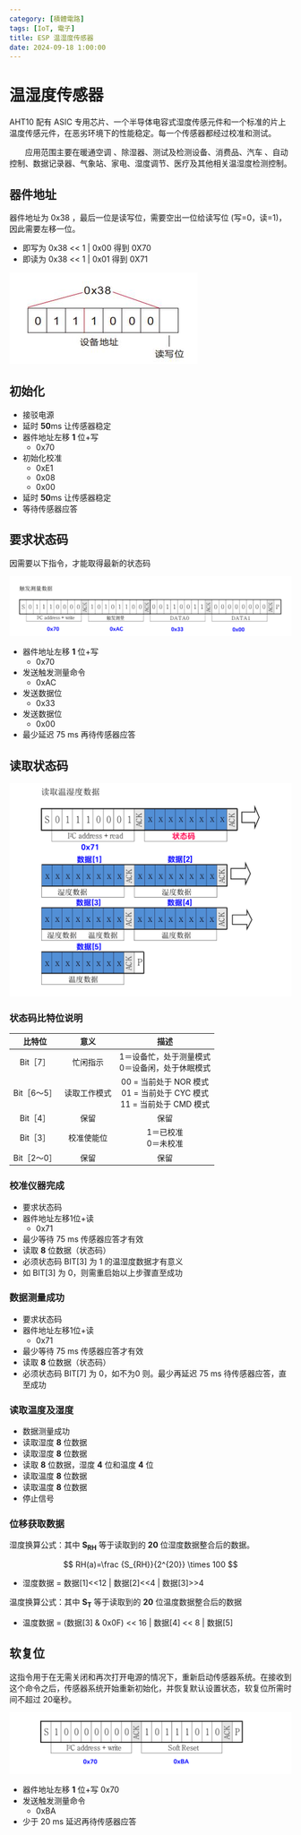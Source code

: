 ```yaml
---
category: [積體電路]
tags: [IoT, 電子]
title: ESP 温湿度传感器
date: 2024-09-18 1:00:00
---
```


<style>
  table {
    width: 100%
    }
  td {
    vertical-align: center;
    text-align: center;
  }
  table.inputT{
    margin: 10px;
    width: auto;
    margin-left: auto;
    margin-right: auto;
    border: none;
  }
  input{
    text-align: center;
    padding: 0px 10px;
  }
  iframe{
    width: 100%;
    display: block;
    border-style:none;
  }
</style>


# 温湿度传感器

AHT10 配有 ASIC 专用芯片、一个半导体电容式湿度传感元件和一个标准的片上温度传感元件，在恶劣环境下的性能稳定。每一个传感器都经过校准和测试。

  应用范围主要在暖通空调 、除湿器、测试及检测设备、消费品、汽车 、自动控制、数据记录器、气象站、家电、湿度调节、医疗及其他相关温湿度检测控制。

## 器件地址

器件地址为 0x38 ，最后一位是读写位，需要空出一位给读写位 (写=0，读=1)，因此需要左移一位。

- 即写为 0x38 << 1 | 0x00 得到 0X70 
- 即读为 0x38 << 1 | 0x01 得到 0X71 

![Alt aht10address](../assets/img/esp/aht10address.png)

## 初始化

 - 接驳电源
 - 延时 **50**ms 让传感器稳定
 - 器件地址左移 **1** 位+写 
     - 0x70
 - 初始化校准 
     - 0xE1 
     - 0x08 
     - 0x00
 - 延时 **50**ms 让传感器稳定
 - 等待传感器应答

## 要求状态码

因需要以下指令，才能取得最新的状态码

![Alt aht10 ask](../assets/img/esp/aht_ask.png)

 - 器件地址左移 **1** 位+写 
    - 0x70
 - 发送触发测量命令 
    - 0xAC
 - 发送数据位 
    - 0x33
 - 发送数据位 
    - 0x00
 - 最少延迟 75 ms 再待传感器应答

## 读取状态码

![Alt aht10 read](../assets/img/esp/aht_read.png)


### 状态码比特位说明

|比特位|意义|描述|
|:---:|:---:|:---:|
|Bit［7］|忙闲指示|1＝设备忙，处于测量模式<br/>0＝设备闲，处于休眠模式|
|Bit［6～5］|读取工作模式|00 = 当前处于 NOR 模式<br/>01 = 当前处于 CYC 模式<br/>11 = 当前处于 CMD 模式|
|Bit［4］|保留|保留|
|Bit［3］|校准使能位|1＝已校准<br/>0＝未校准|
|Bit［2～0］|保留|保留|

### 校准仪器完成
 - 要求状态码
 - 器件地址左移1位+读 
    - 0x71
 - 最少等待 75 ms 传感器应答才有效
 - 读取 **8** 位数据（状态码）
 - 必须状态码 BIT[3] 为 1 的温湿度数据才有意义
 - 如 BIT[3] 为 0，则需重启始以上步骤直至成功

### 数据测量成功
 - 要求状态码
 - 器件地址左移1位+读 
    - 0x71
 - 最少等待 75 ms 传感器应答才有效
 - 读取 **8** 位数据（状态码）
 - 必须状态码 BIT[7] 为 0，如不为0 则。最少再延迟 75 ms 待传感器应答，直至成功

### 读取温度及湿度
 - 数据测量成功
 - 读取湿度 **8** 位数据
 - 读取湿度 **8** 位数据
 - 读取 **8** 位数据，湿度 **4** 位和温度 **4** 位
 - 读取温度 **8** 位数据
 - 读取温度 **8** 位数据
 - 停止信号

### 位移获取数据
    
湿度换算公式：其中 **S<sub>RH</sub>** 等于读取到的 **20** 位湿度数据整合后的数据。

$$
RH(a)=\frac {S_{RH}}{2^{20}} \times 100
$$
 - 湿度数据 = 数据[1]<<12 | 数据[2]<<4 | 数据[3]>>4


温度换算公式：其中 **S<sub>T</sub>** 等于读取到的 **20** 位温度数据整合后的数据


 - 温度数据 = (数据[3] & 0x0F) << 16 | 数据[4] << 8 | 数据[5]


## 软复位

这指令用于在无需关闭和再次打开电源的情况下，重新启动传感器系统。在接收到这个命令之后，传感器系统开始重新初始化，并恢复默认设置状态，软复位所需时间不超过 20毫秒。

![Alt aht10 soft](../assets/img/esp/aht_soft.png)

 - 器件地址左移 **1** 位+写 0x70
 - 发送触发测量命令 
     - 0xBA
 - 少于 20 ms 延迟再待传感器应答